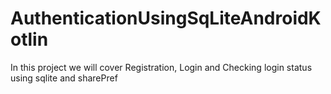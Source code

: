 # AuthenticationUsingSqLiteAndroidKotlin
In this project we will cover Registration, Login and Checking login status using sqlite and sharePref
